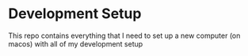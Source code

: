# Development Setup
This repo contains everything that I need to set up a new computer (on macos) with all of my development setup
